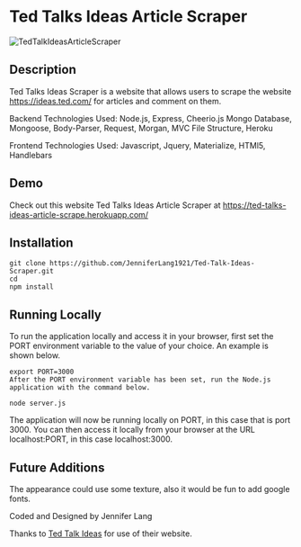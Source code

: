 # Ted Talks Ideas Article Scraper

![TedTalkIdeasArticleScraper](https://github.com/JenniferLang1921/Ted-Talk-Ideas-Scraper/blob/master/public/assets/images/screenshot.png)

## Description

Ted Talks Ideas Scraper is a website that allows users to scrape the website https://ideas.ted.com/ for articles and comment on them.

Backend Technologies Used:  Node.js, Express, Cheerio.js Mongo Database, Mongoose, Body-Parser, Request, Morgan, MVC File Structure, Heroku

Frontend Technologies Used: Javascript, Jquery, Materialize, HTMl5, Handlebars

## Demo

 Check out this website Ted Talks Ideas Article Scraper at https://ted-talks-ideas-article-scrape.herokuapp.com/

## Installation

```
git clone https://github.com/JenniferLang1921/Ted-Talk-Ideas-Scraper.git
cd 
npm install

```

## Running Locally

To run the application locally and access it in your browser, first set the PORT environment variable to the value of your choice. An example is shown below.
```
export PORT=3000
After the PORT environment variable has been set, run the Node.js application with the command below.
```

```
node server.js
```
The application will now be running locally on PORT, in this case that is port 3000. You can then access it locally from your browser at the URL localhost:PORT, in this case localhost:3000.


## Future Additions

The appearance could use some texture, also it would be fun to add google fonts.  


Coded and Designed by Jennifer Lang

Thanks to [Ted Talk Ideas](https://ideas.ted.com/) for use of their website.  



